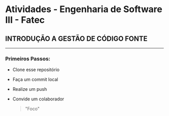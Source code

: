 # Atividades - Engenharia de Software III - Fatec
## INTRODUÇÃO A GESTÃO DE CÓDIGO FONTE


---
### Primeiros Passos:
- Clone esse repositório
- Faça um commit local
- Realize um push
- Convide um colaborador

  > "Foco"
